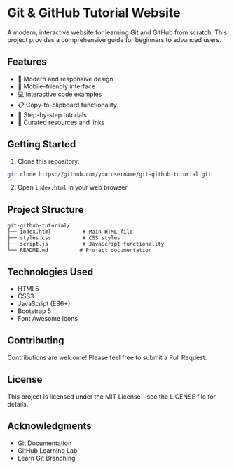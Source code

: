 # Git & GitHub Tutorial Website

A modern, interactive website for learning Git and GitHub from scratch. This project provides a comprehensive guide for beginners to advanced users.

## Features

- 🚀 Modern and responsive design
- 📱 Mobile-friendly interface
- 💻 Interactive code examples
- 📋 Copy-to-clipboard functionality
- 🎯 Step-by-step tutorials
- 🔗 Curated resources and links

## Getting Started

1. Clone this repository:
```bash
git clone https://github.com/yourusername/git-github-tutorial.git
```

2. Open `index.html` in your web browser

## Project Structure

```
git-github-tutorial/
├── index.html          # Main HTML file
├── styles.css          # CSS styles
├── script.js           # JavaScript functionality
└── README.md          # Project documentation
```

## Technologies Used

- HTML5
- CSS3
- JavaScript (ES6+)
- Bootstrap 5
- Font Awesome Icons

## Contributing

Contributions are welcome! Please feel free to submit a Pull Request.

## License

This project is licensed under the MIT License - see the LICENSE file for details.

## Acknowledgments

- Git Documentation
- GitHub Learning Lab
- Learn Git Branching 